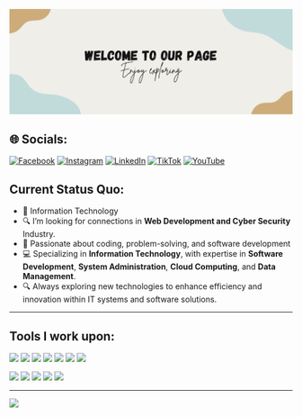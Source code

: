 [![@LouieAguilar-Official](https://raw.githubusercontent.com/LouieAguilar-Official/LouieAguilar-Official/main/assets/pic.png)](https://www.facebook.com/louie.aguilar023)



## 🌐 Socials:
[![Facebook](https://img.shields.io/badge/Facebook-%231877F2.svg?logo=Facebook&logoColor=white)](https://www.facebook.com/louie.aguilar023) [![Instagram](https://img.shields.io/badge/Instagram-%23E4405F.svg?logo=Instagram&logoColor=white)](#) [![LinkedIn](https://img.shields.io/badge/LinkedIn-%230077B5.svg?logo=linkedin&logoColor=white)](#) [![TikTok](https://img.shields.io/badge/TikTok-%23000000.svg?logo=TikTok&logoColor=white)](#) [![YouTube](https://img.shields.io/badge/YouTube-%23FF0000.svg?logo=YouTube&logoColor=white)](#) 
 

## Current Status Quo:

- 💼 Information Technology
- 🔍 I’m looking for connections in <strong>Web Development and Cyber Security</strong> Industry.
- 🚀 Passionate about coding, problem-solving, and software development
- 💻 Specializing in <strong>Information Technology</strong>, with expertise in <strong>Software Development</strong>, <strong>System Administration</strong>, <strong>Cloud Computing</strong>, and <strong>Data Management</strong>.
- 🔍 Always exploring new technologies to enhance efficiency and innovation within IT systems and software solutions.

------------------------------------------- 

## Tools I work upon:

<img src="https://img.shields.io/badge/html5-%23E34F26.svg?style=for-the-badge&logo=html5&logoColor=white">  <img src="https://img.shields.io/badge/php-%23777BB4.svg?style=for-the-badge&logo=php&logoColor=white">  <img src="https://img.shields.io/badge/css3%20-%2314354C.svg?&style=for-the-badge&logo=css3&logoColor=white">  <img src="https://img.shields.io/badge/javascript%20-%23323330.svg?&style=for-the-badge&logo=javascript&logoColor=%23F7DF1E"> <img src="https://img.shields.io/badge/react-%2320232a.svg?style=for-the-badge&logo=react&logoColor=%2361DAFB">  <img src="https://img.shields.io/badge/node.js%20-%23008CC1.svg?&style=for-the-badge&logo=node.js&logoColor=white">  <img src="https://img.shields.io/badge/git%20-%23F05032.svg?&style=for-the-badge&logo=git&logoColor=white"/> 

<img src="http://img.shields.io/badge/-VS%20Code-000000?style=for-the-badge&logo=Visual-studio-code&logoColor=blue">  <img src="https://img.shields.io/badge/Canva-%2300C4CC.svg?style=for-the-badge&logo=Canva&logoColor=white">  <img src="https://img.shields.io/badge/figma-%23F24E1E.svg?style=for-the-badge&logo=figma&logoColor=white">  <img src="https://img.shields.io/badge/mysql-%234F8CFF.svg?style=for-the-badge&logo=mysql&logoColor=white">  <img src="https://img.shields.io/badge/python-%2337769E.svg?style=for-the-badge&logo=python&logoColor=white">



---
[![](https://visitcount.itsvg.in/api?id=carlcastanas&icon=2&color=1)](https://visitcount.itsvg.in)

[//]: <> (Credits: carlcastanas)  
[//]: <> (Last edited on: 11/19/23)

